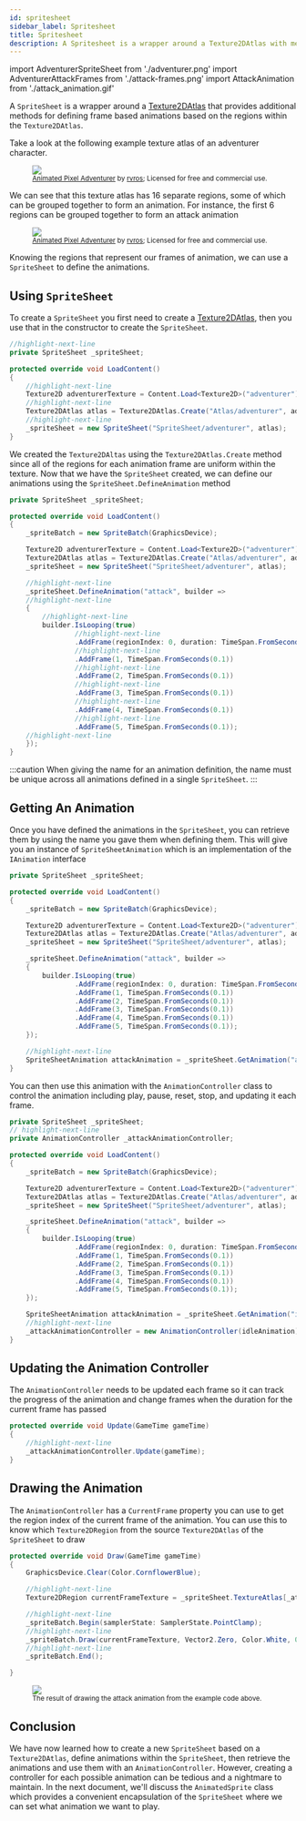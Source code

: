 ```yaml
---
id: spritesheet
sidebar_label: Spritesheet
title: Spritesheet
description: A Spritesheet is a wrapper around a Texture2DAtlas with methods for defining frame based animations.
---
```


import AdventurerSpriteSheet from './adventurer.png'
import AdventurerAttackFrames from './attack-frames.png'
import AttackAnimation from './attack_animation.gif'

A `SpriteSheet` is a wrapper around a [Texture2DAtlas](/docs/features/texture-handling/texture2datlas/texture2datlas.md) that provides additional methods for defining frame based animations based on the regions within the `Texture2DAtlas`.  

Take a look at the following example texture atlas of an adventurer character.

<figure>
    <img src={AdventurerSpriteSheet} style={{width: '100%', imageRendering: 'pixelated'}}/>
    <figcaption>
        <small>
            <a href="https://rvros.itch.io/animated-pixel-hero">Animated Pixel Adventurer</a> by <a href="https://rvros.itch.io/">rvros</a>; Licensed for free and commercial use.
        </small>
    </figcaption>
</figure>

We can see that this texture atlas has 16 separate regions, some of which can be grouped together to form an animation.  For instance, the first 6 regions can be grouped together to form an attack animation

<figure>
    <img src={AdventurerAttackFrames} style={{width: '100%', imageRendering: 'pixelated'}}/>
    <figcaption>
        <small>
            <a href="https://rvros.itch.io/animated-pixel-hero">Animated Pixel Adventurer</a> by <a href="https://rvros.itch.io/">rvros</a>; Licensed for free and commercial use.
        </small>
    </figcaption>
</figure>

Knowing the regions that represent our frames of animation, we can use a `SpriteSheet` to define the animations.

## Using `SpriteSheet`
To create a `SpriteSheet` you first need to create a [Texture2DAtlas](/docs/features/texture-handling/texture2datlas/texture2datlas.md), then you use that in the constructor to create the `SpriteSheet`.

```cs
//highlight-next-line
private SpriteSheet _spriteSheet;

protected override void LoadContent()
{
    //highlight-next-line
    Texture2D adventurerTexture = Content.Load<Texture2D>("adventurer");
    //highlight-next-line
    Texture2DAtlas atlas = Texture2DAtlas.Create("Atlas/adventurer", adventurerTexture, 50, 37);
    //highlight-next-line
    _spriteSheet = new SpriteSheet("SpriteSheet/adventurer", atlas);
}
```

We created the `Texture2DAltas` using the `Texture2DAtlas.Create` method since all of the regions for each animation frame are uniform within the texture.  Now that we have the `SpriteSheet` created, we can define our animations using the `SpriteSheet.DefineAnimation` method

```cs
private SpriteSheet _spriteSheet;

protected override void LoadContent()
{
    _spriteBatch = new SpriteBatch(GraphicsDevice);

    Texture2D adventurerTexture = Content.Load<Texture2D>("adventurer");
    Texture2DAtlas atlas = Texture2DAtlas.Create("Atlas/adventurer", adventurerTexture, 50, 37);
    _spriteSheet = new SpriteSheet("SpriteSheet/adventurer", atlas);

    //highlight-next-line
    _spriteSheet.DefineAnimation("attack", builder =>
    //highlight-next-line
    {
        //highlight-next-line
        builder.IsLooping(true)
                //highlight-next-line
                .AddFrame(regionIndex: 0, duration: TimeSpan.FromSeconds(0.1))
                //highlight-next-line
                .AddFrame(1, TimeSpan.FromSeconds(0.1))
                //highlight-next-line
                .AddFrame(2, TimeSpan.FromSeconds(0.1))
                //highlight-next-line
                .AddFrame(3, TimeSpan.FromSeconds(0.1))
                //highlight-next-line
                .AddFrame(4, TimeSpan.FromSeconds(0.1))
                //highlight-next-line
                .AddFrame(5, TimeSpan.FromSeconds(0.1));
    //highlight-next-line
    });
}
```

:::caution
When giving the name for an animation definition, the name must be unique across all animations defined in a single `SpriteSheet`.
:::

## Getting An Animation
Once you have defined the animations in the `SpriteSheet`, you can retrieve them by using the name you gave them when defining them.  This will give you an instance of `SpriteSheetAnimation` which is an implementation of the `IAnimation` interface

```cs
private SpriteSheet _spriteSheet;

protected override void LoadContent()
{
    _spriteBatch = new SpriteBatch(GraphicsDevice);

    Texture2D adventurerTexture = Content.Load<Texture2D>("adventurer");
    Texture2DAtlas atlas = Texture2DAtlas.Create("Atlas/adventurer", adventurerTexture, 50, 37);
    _spriteSheet = new SpriteSheet("SpriteSheet/adventurer", atlas);

    _spriteSheet.DefineAnimation("attack", builder =>
    {
        builder.IsLooping(true)
                .AddFrame(regionIndex: 0, duration: TimeSpan.FromSeconds(0.1))
                .AddFrame(1, TimeSpan.FromSeconds(0.1))
                .AddFrame(2, TimeSpan.FromSeconds(0.1))
                .AddFrame(3, TimeSpan.FromSeconds(0.1))
                .AddFrame(4, TimeSpan.FromSeconds(0.1))
                .AddFrame(5, TimeSpan.FromSeconds(0.1));
    });

    //highlight-next-line
    SpriteSheetAnimation attackAnimation = _spriteSheet.GetAnimation("attack");
}
```

You can then use this animation with the `AnimationController` class to control the animation including play, pause, reset, stop, and updating it each frame.

```cs
private SpriteSheet _spriteSheet;
// highlight-next-line
private AnimationController _attackAnimationController;

protected override void LoadContent()
{
    _spriteBatch = new SpriteBatch(GraphicsDevice);

    Texture2D adventurerTexture = Content.Load<Texture2D>("adventurer");
    Texture2DAtlas atlas = Texture2DAtlas.Create("Atlas/adventurer", adventurerTexture, 50, 37);
    _spriteSheet = new SpriteSheet("SpriteSheet/adventurer", atlas);

    _spriteSheet.DefineAnimation("attack", builder =>
    {
        builder.IsLooping(true)
                .AddFrame(regionIndex: 0, duration: TimeSpan.FromSeconds(0.1))
                .AddFrame(1, TimeSpan.FromSeconds(0.1))
                .AddFrame(2, TimeSpan.FromSeconds(0.1))
                .AddFrame(3, TimeSpan.FromSeconds(0.1))
                .AddFrame(4, TimeSpan.FromSeconds(0.1))
                .AddFrame(5, TimeSpan.FromSeconds(0.1));
    });

    SpriteSheetAnimation attackAnimation = _spriteSheet.GetAnimation("idle");
    //highlight-next-line
    _attackAnimationController = new AnimationController(idleAnimation);
}
```

## Updating the Animation Controller
The `AnimationController` needs to be updated each frame so it can track the progress of the animation and change frames when the duration for the current frame has passed

```cs
protected override void Update(GameTime gameTime)
{
    //highlight-next-line
    _attackAnimationController.Update(gameTime);
}
```

## Drawing the Animation

The `AnimationController` has a `CurrentFrame` property you can use to get the region index of the current frame of the animation.  You can use this to know which `Texture2DRegion` from the source `Texture2DAtlas` of the `SpriteSheet` to draw

```cs
protected override void Draw(GameTime gameTime)
{
    GraphicsDevice.Clear(Color.CornflowerBlue);

    //highlight-next-line
    Texture2DRegion currentFrameTexture = _spriteSheet.TextureAtlas[_attackAnimationController.CurrentFrame];

    //highlight-next-line
    _spriteBatch.Begin(samplerState: SamplerState.PointClamp);
    //highlight-next-line
    _spriteBatch.Draw(currentFrameTexture, Vector2.Zero, Color.White, 0.0f, Vector2.Zero, new Vector2(3, 3), SpriteEffects.None, 0.0f);
    //highlight-next-line
    _spriteBatch.End();

}
```

<figure>
    <img src={AttackAnimation} style={{width: '100%', imageRendering: 'pixelated'}}/>
    <figcaption>
        <small>
            The result of drawing the attack animation from the example code above.
        </small>
    </figcaption>
</figure>

## Conclusion
We have now learned how to create a new `SpriteSheet` based on a `Texture2DAtlas`, define animations within the `SpriteSheet`, then retrieve the animations and use them with an `AnimationController`.  However, creating a controller for each possible animation can be tedious and a nightmare to maintain.  In the next document, we'll discuss the `AnimatedSprite` class which provides a convenient encapsulation of the `SpriteSheet` where we can set what animation we want to play.
